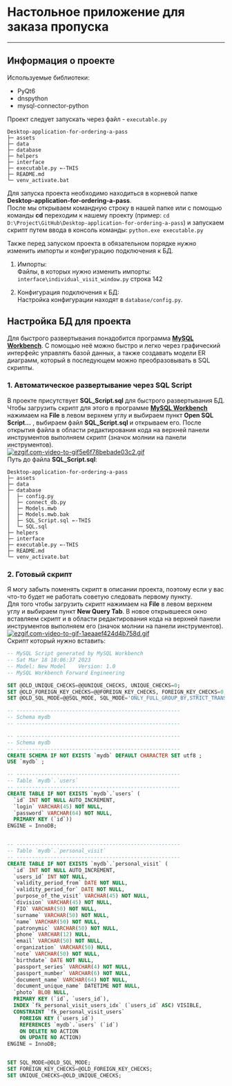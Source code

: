 # Настольное приложение для заказа пропуска
___
## Информация о проекте
Используемые библиотеки:
- PyQt6
- dnspython
- mysql-connector-python

Проект следует запускать через файл - `executable.py`
```
Desktop-application-for-ordering-a-pass
├─ assets
├─ data
├─ database
├─ helpers
├─ interface
├─ executable.py ←-THIS
├─ README.md
└─ venv_activate.bat
```
Для запуска проекта необходимо находиться в корневой папке **Desktop-application-for-ordering-a-pass**.</br>
После мы открываем командную строку в нашей папке или с помощью команды **cd** переходим к нашему проекту (пример: `cd D:\Project\GitHub\Desktop-application-for-ordering-a-pass`) и запускаем скрипт путем ввода в консоль команды: `python.exe executable.py`

Также перед запуском проекта в обязательном порядке нужно изменить импорты и конфигурацию подключения к БД.
1. Импорты:</br>
    Файлы, в которых нужно изменить импорты:</br>
    `interface\individual_visit_window.py` строка 142

2. Конфигурация подключения к БД:</br>
    Настройка конфигурации находят в `database/config.py`.

## Настройка БД для проекта
Для быстрого развертывания понадобится программа [**MySQL Workbench**](https://www.mysql.com/products/workbench/). С помощью неё можно быстро и легко через графический интерфейс управлять базой данных, а также создавать модели ER диаграмм, который в последующем можно преобразовывать в SQL скрипты.

### 1. Автоматическое развертывание через SQL Script

В проекте присутствует **SQL_Script.sql** для быстрого развертывания БД. Чтобы загрузить скрипт для этого в программе [**MySQL Workbench**](https://www.mysql.com/products/workbench/) нажимаем на **File** в левом верхнем углу и выбираем пункт **Open SQL Script...** , выбираем файл **SQL_Script.sql** и открываем его. После открытия файла в области редактирования кода на верхней панели инструментов выполняем скрипт (значок молнии на панели инструментов).</br>
<a href="https://gifyu.com/image/SIp1X"><img src="https://s2.gifyu.com/images/ezgif.com-video-to-gif5e6f78bebade03c2.gif" alt="ezgif.com-video-to-gif5e6f78bebade03c2.gif" border="0" /></a></br>
Путь до файла **SQL_Script.sql**:

```
Desktop-application-for-ordering-a-pass
├─ assets
├─ data
├─ database
│  ├─ config.py
│  ├─ connect_db.py
│  ├─ Models.mwb
│  ├─ Models.mwb.bak
│  ├─ SQL_Script.sql ←-THIS
│  └─ SQL.sql
├─ helpers
├─ interface
├─ executable.py ←-THIS
├─ README.md
└─ venv_activate.bat
```

### 2. Готовый скрипт

Я могу забыть поменять скрипт в описании проекта, поэтому если у вас что-то будет не работать советую следовать первому пункту.</br>
Для того чтобы загрузить скрипт нажимаем на **File** в левом верхнем углу и выбираем пункт **New Query Tab**. В новое открывшееся окно вставляем скрипт и в области редактирования кода на верхней панели инструментов выполняем его (значок молнии на панели инструментов).</br>
<a href="https://gifyu.com/image/SIpAJ"><img src="https://s2.gifyu.com/images/ezgif.com-video-to-gif-1aeaaef424d4b758d.gif" alt="ezgif.com-video-to-gif-1aeaaef424d4b758d.gif" border="0" /></a></br>
Скрипт который нужно вставить:

```sql
-- MySQL Script generated by MySQL Workbench
-- Sat Mar 18 18:06:37 2023
-- Model: New Model    Version: 1.0
-- MySQL Workbench Forward Engineering

SET @OLD_UNIQUE_CHECKS=@@UNIQUE_CHECKS, UNIQUE_CHECKS=0;
SET @OLD_FOREIGN_KEY_CHECKS=@@FOREIGN_KEY_CHECKS, FOREIGN_KEY_CHECKS=0;
SET @OLD_SQL_MODE=@@SQL_MODE, SQL_MODE='ONLY_FULL_GROUP_BY,STRICT_TRANS_TABLES,NO_ZERO_IN_DATE,NO_ZERO_DATE,ERROR_FOR_DIVISION_BY_ZERO,NO_ENGINE_SUBSTITUTION';

-- -----------------------------------------------------
-- Schema mydb
-- -----------------------------------------------------

-- -----------------------------------------------------
-- Schema mydb
-- -----------------------------------------------------
CREATE SCHEMA IF NOT EXISTS `mydb` DEFAULT CHARACTER SET utf8 ;
USE `mydb` ;

-- -----------------------------------------------------
-- Table `mydb`.`users`
-- -----------------------------------------------------
CREATE TABLE IF NOT EXISTS `mydb`.`users` (
  `id` INT NOT NULL AUTO_INCREMENT,
  `login` VARCHAR(45) NOT NULL,
  `password` VARCHAR(64) NOT NULL,
  PRIMARY KEY (`id`))
ENGINE = InnoDB;


-- -----------------------------------------------------
-- Table `mydb`.`personal_visit`
-- -----------------------------------------------------
CREATE TABLE IF NOT EXISTS `mydb`.`personal_visit` (
  `id` INT NOT NULL AUTO_INCREMENT,
  `users_id` INT NOT NULL,
  `validity_period_from` DATE NOT NULL,
  `validity_period_for` DATE NOT NULL,
  `purpose_of_the_visit` VARCHAR(45) NOT NULL,
  `division` VARCHAR(45) NOT NULL,
  `FIO` VARCHAR(50) NOT NULL,
  `surname` VARCHAR(50) NOT NULL,
  `name` VARCHAR(50) NOT NULL,
  `patronymic` VARCHAR(50) NOT NULL,
  `phone` VARCHAR(12) NULL,
  `email` VARCHAR(50) NOT NULL,
  `organization` VARCHAR(50) NULL,
  `note` VARCHAR(50) NOT NULL,
  `birthdate` DATE NOT NULL,
  `passport_series` VARCHAR(4) NOT NULL,
  `passport_number` VARCHAR(6) NOT NULL,
  `document_name` VARCHAR(64) NOT NULL,
  `document_unique_name` DATETIME NOT NULL,
  `photo` BLOB NULL,
  PRIMARY KEY (`id`, `users_id`),
  INDEX `fk_personal_visit_users_idx` (`users_id` ASC) VISIBLE,
  CONSTRAINT `fk_personal_visit_users`
    FOREIGN KEY (`users_id`)
    REFERENCES `mydb`.`users` (`id`)
    ON DELETE NO ACTION
    ON UPDATE NO ACTION)
ENGINE = InnoDB;


SET SQL_MODE=@OLD_SQL_MODE;
SET FOREIGN_KEY_CHECKS=@OLD_FOREIGN_KEY_CHECKS;
SET UNIQUE_CHECKS=@OLD_UNIQUE_CHECKS;
```
